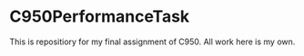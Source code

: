 # C950PerformanceTask

This is repositiory for my final assignment of C950. All work here is my own.
